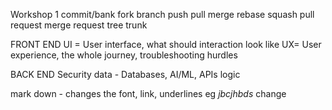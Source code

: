 Workshop 1
commit/bank
fork
branch
push pull
merge rebase squash
pull request merge request
tree trunk

FRONT END
UI = User interface, what should interaction look like
UX= User experience, the whole journey, troubleshooting hurdles


BACK END
Security
data - Databases, AI/ML, APIs
logic

mark down - changes the font, link, underlines
    eg *jbcjhbds* change